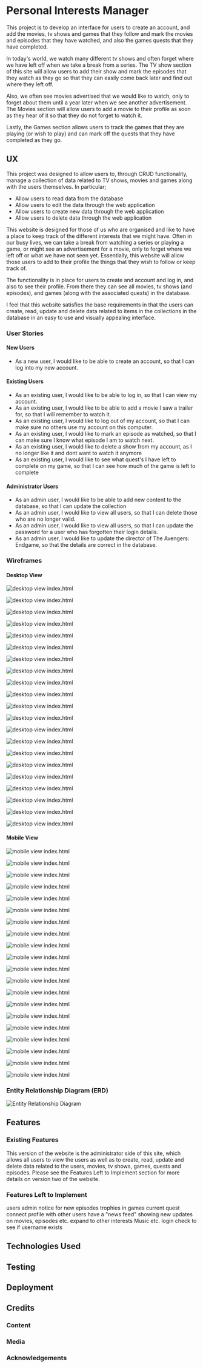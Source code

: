 # Personal Interests Manager
This project is to develop an interface for users to create an account, and add the movies, 
tv shows and games that they follow and mark the movies and episodes that they have watched, 
and also the games quests that they have completed. 

In today's world, we watch many different tv shows and often forget where we have left off when we 
take a break from a series. The TV show section of this site will allow users to add their show and 
mark the episodes that they watch as they go so that they can easily come back later and find out where 
they left off. 

Also, we often see movies advertised that we would like to watch, only to forget about them until a year 
later when we see another advertisement. The Movies section will allow users to add a movie to their 
profile as soon as they hear of it so that they do not forget to watch it. 

Lastly, the Games section allows users to track the games that they are playing (or wish to play) and 
can mark off the quests that they have completed as they go.

## UX
This project was designed to allow users to, through CRUD functionality, manage a collection of data
related to TV shows, movies and games along with the users themselves. In particular;
- Allow users to read data from the database
- Allow users to edit the data through the web application
- Allow users to create new data through the web application
- Allow users to delete data through the web application

This website is designed for those of us who are organised and like to have a place to keep track 
of the different interests that we might have. Often in our busy lives, we can take a break from 
watching a series or playing a game, or might see an advertisement for a movie, only to forget 
where we left off or what we have not seen yet. Essentially, this website will allow those users to 
add to their profile the things that they wish to follow or keep track of. 

The functionality is in place for users to create and account and log in, and also to see their 
profile. From there they can see all movies, tv shows (and episodes), and games (along with the 
associated quests) in the database. 

I feel that this website satisfies the base requirements in that the users can create, read, update
and delete data related to items in the collections in the database in an easy to use and visually
appealing interface. 

### User Stories
#### New Users
- As a new user, I would like to be able to create an account, so that I can log into my new 
account.
#### Existing Users
- As an existing user, I would like to be able to log in, so that I can view my account.
- As an existing user, I would like to be able to add a movie I saw a trailer for, so that I will 
remember to watch it. 
- As an existing user, I would like to log out of my account, so that I can make sure no others use 
my account on this computer.
- As an existing user, I would like to mark an episode as watched, so that I can make sure I know
what episode I am to watch next.
- As an existing user, I would like to delete a show from my account, as I no longer like it and 
dont want to watch it anymore
- As an existing user, I would like to see what quest's I have left to complete on my game, so that 
I can see how much of the game is left to complete
#### Administrator Users
- As an admin user, I would like to be able to add new content to the database, so that I can 
update the collection
- As an admin user, I would like to view all users, so that I can delete those who are no longer 
valid.
- As an admin user, I would like to view all users, so that I can update the password for a user 
who has forgotten their login details.
- As an admin user, I would like to update the director of The Avengers: Endgame, so that the details 
are correct in the database.

### Wireframes
#### Desktop View
![desktop view index.html](static/wireframes/Index.html-Desktop.png "index.html page for desktop view")

![desktop view index.html](static/wireframes/Sign_Up.html-Desktop.png "sign_up.html page for desktop view")

![desktop view index.html](static/wireframes/Manage_Users.html-Desktop.png "manage_users.html page for desktop view")

![desktop view index.html](static/wireframes/edit_user.html-Desktop.png "edit_user.html page for desktop view")

![desktop view index.html](static/wireframes/User_Profile.html-Desktop.png "user_profile.html page for desktop view")

![desktop view index.html](static/wireframes/My_Movies.html-Desktop.png "my_movies.html page for desktop view")

![desktop view index.html](static/wireframes/Add_Movie.html-Desktop.png "add_movie.html page for desktop view")

![desktop view index.html](static/wireframes/Edit_Movie.html-Desktop.png "edit_movie.html page for desktop view")

![desktop view index.html](static/wireframes/My_Games.html-Desktop.png "my_games.html page for desktop view")

![desktop view index.html](static/wireframes/Add_Game.html-Desktop.png "add_game.html page for desktop view")

![desktop view index.html](static/wireframes/Edit_Game.html-Desktop.png "edit_game.html page for desktop view")

![desktop view index.html](static/wireframes/My_Quests.html-Desktop.png "my_quests.html page for desktop view")

![desktop view index.html](static/wireframes/Add_Quest.html-Desktop.png "add_quest.html page for desktop view")

![desktop view index.html](static/wireframes/Edit_Quest.html-Desktop.png "edit_quest.html page for desktop view")

![desktop view index.html](static/wireframes/My_TV_Shows.html-Desktop.png "my_tv_shows.html page for desktop view")

![desktop view index.html](static/wireframes/Add_TV_Show.html-Desktop.png "add_tv_show.html page for desktop view")

![desktop view index.html](static/wireframes/Edit_TV_Show.html-Desktop.png "edit_tv_show.html page for desktop view")

![desktop view index.html](static/wireframes/My_Episodes.html-Desktop.png "my_episodes.html page for desktop view")

![desktop view index.html](static/wireframes/Add_Episode.html-Desktop.png "add_episode.html page for desktop view")

![desktop view index.html](static/wireframes/Edit_Episode.html-Desktop.png "edit_episode.html page for desktop view")

![desktop view index.html](static/wireframes/User_Profile.html-Desktop.png "user_profile.html page for desktop view")

#### Mobile View
![mobile view index.html](static/wireframes/Index.html-Mobile.png "index.html page for mobile view")

![mobile view index.html](static/wireframes/Sign_Up.html-Mobile.png "sign_up.html page for mobile view")

![mobile view index.html](static/wireframes/Manage_Users.html-Mobile.png "manage_users.html page for mobile view")

![mobile view index.html](static/wireframes/edit_user.html-Mobile.png "edit_user.html page for mobile view")

![mobile view index.html](static/wireframes/User_Profile.html-Mobile.png "user_profile.html page for mobile view")

![mobile view index.html](static/wireframes/My_Movies.html-Mobile.png "my_movies.html page for mobile view")

![mobile view index.html](static/wireframes/Add_Movie.html-Mobile.png "add_movie.html page for mobile view")

![mobile view index.html](static/wireframes/Edit_Movie.html-Mobile.png "edit_movie.html page for mobile view")

![mobile view index.html](static/wireframes/My_Games.html-Mobile.png "my_games.html page for mobile view")

![mobile view index.html](static/wireframes/Add_Game.html-Mobile.png "add_game.html page for mobile view")

![mobile view index.html](static/wireframes/Edit_Game.html-Mobile.png "edit_game.html page for mobile view")

![mobile view index.html](static/wireframes/My_Quests.html-Mobile.png "my_quests.html page for mobile view")

![mobile view index.html](static/wireframes/Add_Quest.html-Mobile.png "add_quest.html page for mobile view")

![mobile view index.html](static/wireframes/Edit_Quest.html-Mobile.png "edit_quest.html page for mobile view")

![mobile view index.html](static/wireframes/My_TV_Shows.html-Mobile.png "my_tv_shows.html page for mobile view")

![mobile view index.html](static/wireframes/Add_TV_Show.html-Mobile.png "add_tv_show.html page for mobile view")

![mobile view index.html](static/wireframes/Edit_TV_Show.html-Mobile.png "edit_tv_show.html page for mobile view")

![mobile view index.html](static/wireframes/My_Episodes.html-Mobile.png "my_episodes.html page for mobile view")

![mobile view index.html](static/wireframes/Add_Episode.html-Mobile.png "add_episode.html page for mobile view")

![mobile view index.html](static/wireframes/Edit_Episode.html-Mobile.png "edit_episode.html page for mobile view")

### Entity Relationship Diagram (ERD)
![Entity Relationship Diagram](static/erd's/ERD.png "Entity Relationship Diagram showing relationships on Database")





## Features
### Existing Features
This version of the website is the administrator side of this site, which allows all users to view 
the users as well as to create, read, update and delete data related to the users, movies, tv shows, 
games, quests and episodes. Please see the Features Left to Implement section for more details on 
version two of the website.
### Features Left to Implement
users
admin
notice for new episodes
trophies in games
current quest
connect profile with other users 
have a "news feed" showing new updates on movies, episodes etc.
expand to other interests Music etc. 
login check to see if username exists
## Technologies Used

## Testing

## Deployment

## Credits
### Content
### Media
### Acknowledgements
